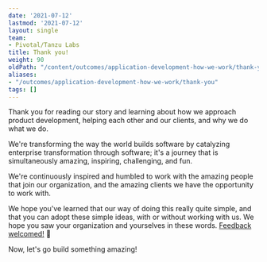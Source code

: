 ```yaml
---
date: '2021-07-12'
lastmod: '2021-07-12'
layout: single
team:
- Pivotal/Tanzu Labs
title: Thank you!
weight: 90
oldPath: "/content/outcomes/application-development-how-we-work/thank-you.md"
aliases:
- "/outcomes/application-development-how-we-work/thank-you"
tags: []
---
```


Thank you for reading our story and learning about how we approach product development, helping each other and our clients, and why we do what we do.

We're transforming the way the world builds software by catalyzing enterprise transformation through software; it's a journey that is simultaneously amazing, inspiring, challenging, and fun.

We're continuously inspired and humbled to work with the amazing people that join our organization, and the amazing clients we have the opportunity to work with.

We hope you've learned that our way of doing this really quite simple, and that you can adopt these simple ideas, with or without working with us. We hope you saw your organization and yourselves in these words. [Feedback welcomed!](https://github.com/joemoore/labs-practices-site/issues) 🔬

Now, let's go build something amazing!